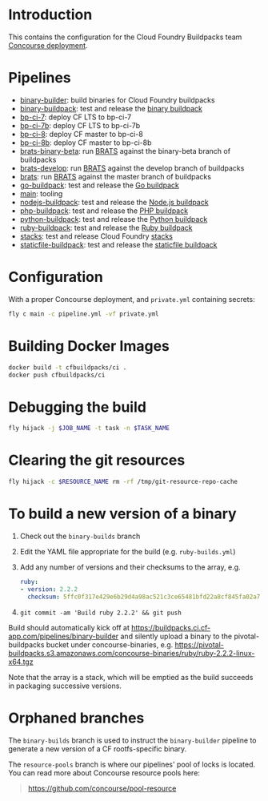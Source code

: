# Introduction

This contains the configuration for the Cloud Foundry Buildpacks team [Concourse deployment](https://buildpacks.ci.cf-app.com/).

# Pipelines

* [binary-builder](pipelines/binary-builder.yml): build binaries for Cloud Foundry buildpacks
* [binary-buildpack](pipelines/binary-buildpack.yml): test and release the [binary buildpack](https://github.com/cloudfoundry/binary-buildpack)
* [bp-ci-7](pipelines/bp-ci-7.yml): deploy CF LTS to bp-ci-7
* [bp-ci-7b](pipelines/bp-ci-7b.yml): deploy CF LTS to bp-ci-7b
* [bp-ci-8](pipelines/bp-ci-8.yml): deploy CF master to bp-ci-8
* [bp-ci-8b](pipelines/bp-ci-8b.yml): deploy CF master to bp-ci-8b
* [brats-binary-beta](pipelines/brats-binary-beta.yml): run [BRATS](https://github.com/cloudfoundry/brats) against the binary-beta branch of buildpacks
* [brats-develop](pipelines/brats-develop.yml): run [BRATS](https://github.com/cloudfoundry/brats) against the develop branch of buildpacks
* [brats](pipelines/brats.yml): run [BRATS](https://github.com/cloudfoundry/brats) against the master branch of buildpacks
* [go-buildpack](pipelines/go-buildpack.yml): test and release the [Go buildpack](https://github.com/cloudfoundry/go-buildpack)
* [main](pipelines/main.yml): tooling
* [nodejs-buildpack](pipelines/nodejs-buildpack.yml): test and release the [Node.js buildpack](https://github.com/cloudfoundry/nodejs-buildpack)
* [php-buildpack](pipelines/php-buildpack.yml): test and release the [PHP buildpack](https://github.com/cloudfoundry/php-buildpack)
* [python-buildpack](pipelines/python-buildpack.yml): test and release the [Python buildpack](https://github.com/cloudfoundry/python-buildpack)
* [ruby-buildpack](pipelines/ruby-buildpack.yml): test and release the [Ruby buildpack](https://github.com/cloudfoundry/ruby-buildpack)
* [stacks](pipelines/stacks.yml): test and release Cloud Foundry [stacks](https://github.com/cloudfoundry/stacks)
* [staticfile-buildpack](pipelines/staticfile-buildpack.yml): test and release the [staticfile buildpack](https://github.com/cloudfoundry/staticfile-buildpack)

# Configuration

With a proper Concourse deployment, and `private.yml` containing secrets:

```sh
fly c main -c pipeline.yml -vf private.yml
```

# Building Docker Images

```sh
docker build -t cfbuildpacks/ci .
docker push cfbuildpacks/ci
```

# Debugging the build

```sh
fly hijack -j $JOB_NAME -t task -n $TASK_NAME
```

# Clearing the git resources

```sh
fly hijack -c $RESOURCE_NAME rm -rf /tmp/git-resource-repo-cache
```

# To build a new version of a binary

1. Check out the `binary-builds` branch
2. Edit the YAML file appropriate for the build (e.g. `ruby-builds.yml`)
3. Add any number of versions and their checksums to the array, e.g.

	```yaml
	ruby:
	- version: 2.2.2
	  checksum: 5ffc0f317e429e6b29d4a98ac521c3ce65481bfd22a8cf845fa02a7b113d9b44
	```

4. `git commit -am 'Build ruby 2.2.2' && git push`

Build should automatically kick off at
https://buildpacks.ci.cf-app.com/pipelines/binary-builder and silently
upload a binary to the pivotal-buildpacks bucket under
concourse-binaries,
e.g. https://pivotal-buildpacks.s3.amazonaws.com/concourse-binaries/ruby/ruby-2.2.2-linux-x64.tgz

Note that the array is a stack, which will be emptied as the build
succeeds in packaging successive versions.


# Orphaned branches

The `binary-builds` branch is used to instruct the `binary-builder`
pipeline to generate a new version of a CF rootfs-specific binary.

The `resource-pools` branch is where our pipelines' pool of locks is
located. You can read more about Concourse resource pools here:

> https://github.com/concourse/pool-resource
